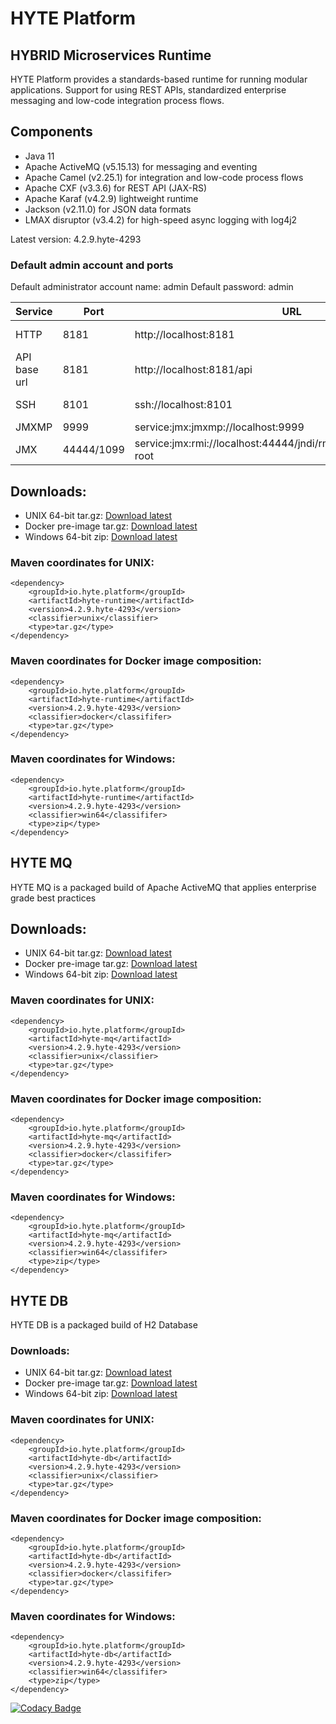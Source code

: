 # HYTE Platform #

## HYBRID Microservices Runtime ##

HYTE Platform provides a standards-based runtime for running modular applications. Support for using REST APIs, standardized enterprise messaging and low-code integration process flows.

## Components ##

 * Java 11
 * Apache ActiveMQ (v5.15.13) for messaging and eventing
 * Apache Camel (v2.25.1) for integration and low-code process flows
 * Apache CXF (v3.3.6) for REST API (JAX-RS) 
 * Apache Karaf (v4.2.9) lightweight runtime
 * Jackson (v2.11.0) for JSON data formats
 * LMAX disruptor (v3.4.2) for high-speed async logging with log4j2

Latest version: 4.2.9.hyte-4293

### Default admin account and ports ###

Default administrator account name: admin
Default password: admin

| **Service** | **Port** | **URL** | **Example usage** |
|---------|------|-----|---------|
| HTTP    | 8181 | http://localhost:8181 | wget http://localhost:8181 |
| API base url | 8181 | http://localhost:8181/api | wget http://localhost:8181/api |
| SSH     | 8101 | ssh://localhost:8101 | ssh -p 8101 admin@localhost |
| JMXMP   | 9999 | service:jmx:jmxmp://localhost:9999 | |
| JMX     | 44444/1099 | service:jmx:rmi://localhost:44444/jndi/rmi://localhost:1099/karaf-root | |

## Downloads:
 * UNIX 64-bit tar.gz: [Download latest](https://repo1.maven.org/maven2/io/hyte/platform/hyte-runtime/4.2.9.hyte-4293/hyte-runtime-4.2.9.hyte-4293-unix.tar.gz)
 * Docker pre-image tar.gz: [Download latest](https://repo1.maven.org/maven2/io/hyte/platform/hyte-runtime/4.2.9.hyte-4293/hyte-runtime-4.2.9.hyte-4293-docker.tar.gz)
 * Windows 64-bit zip: [Download latest](https://repo1.maven.org/maven2/io/hyte/platform/hyte-runtime/4.2.9.hyte-4293/hyte-runtime-4.2.9.hyte-4293-win64.zip)

### Maven coordinates for UNIX: ###
```
<dependency>
    <groupId>io.hyte.platform</groupId>
    <artifactId>hyte-runtime</artifactId>
    <version>4.2.9.hyte-4293</version>
    <classifier>unix</classifier>
    <type>tar.gz</type>
</dependency>
```

### Maven coordinates for Docker image composition: ###
```
<dependency>
    <groupId>io.hyte.platform</groupId>
    <artifactId>hyte-runtime</artifactId>
    <version>4.2.9.hyte-4293</version>
    <classifier>docker</classififer>
    <type>tar.gz</type>
</dependency>
```

### Maven coordinates for Windows: ###
```
<dependency>
    <groupId>io.hyte.platform</groupId>
    <artifactId>hyte-runtime</artifactId>
    <version>4.2.9.hyte-4293</version>
    <classifier>win64</classififer>
    <type>zip</type>
</dependency>
```

## HYTE MQ ##

HYTE MQ is a packaged build of Apache ActiveMQ that applies enterprise grade best practices

## Downloads:
 * UNIX 64-bit tar.gz: [Download latest](https://repo1.maven.org/maven2/io/hyte/platform/hyte-mq/4.2.9.hyte-4293/hyte-mq-4.2.9.hyte-4293-unix.tar.gz)
 * Docker pre-image tar.gz: [Download latest](https://repo1.maven.org/maven2/io/hyte/platform/hyte-mq/4.2.9.hyte-4293/hyte-mq-4.2.9.hyte-4293-docker.tar.gz)
 * Windows 64-bit zip: [Download latest](https://repo1.maven.org/maven2/io/hyte/platform/hyte-mq/4.2.9.hyte-4293/hyte-mq-4.2.9.hyte-4293-win64.zip)

### Maven coordinates for UNIX: ###
```
<dependency>
    <groupId>io.hyte.platform</groupId>
    <artifactId>hyte-mq</artifactId>
    <version>4.2.9.hyte-4293</version>
    <classifier>unix</classifier>
    <type>tar.gz</type>
</dependency>
```

### Maven coordinates for Docker image composition: ###
```
<dependency>
    <groupId>io.hyte.platform</groupId>
    <artifactId>hyte-mq</artifactId>
    <version>4.2.9.hyte-4293</version>
    <classifier>docker</classififer>
    <type>tar.gz</type>
</dependency>
```

### Maven coordinates for Windows: ###
```
<dependency>
    <groupId>io.hyte.platform</groupId>
    <artifactId>hyte-mq</artifactId>
    <version>4.2.9.hyte-4293</version>
    <classifier>win64</classififer>
    <type>zip</type>
</dependency>
```

## HYTE DB ##

HYTE DB is a packaged build of H2 Database

### Downloads:
 * UNIX 64-bit tar.gz: [Download latest](https://repo1.maven.org/maven2/io/hyte/platform/hyte-db/4.2.9.hyte-4293/hyte-db-4.2.9.hyte-4293-unix.tar.gz)
 * Docker pre-image tar.gz: [Download latest](https://repo1.maven.org/maven2/io/hyte/platform/hyte-db/4.2.9.hyte-4293/hyte-db-4.2.9.hyte-4293-docker.tar.gz)
 * Windows 64-bit zip: [Download latest](https://repo1.maven.org/maven2/io/hyte/platform/hyte-db/4.2.9.hyte-4293/hyte-db-4.2.9.hyte-4293-win64.zip)

### Maven coordinates for UNIX: ###
```
<dependency>
    <groupId>io.hyte.platform</groupId>
    <artifactId>hyte-db</artifactId>
    <version>4.2.9.hyte-4293</version>
    <classifier>unix</classifier>
    <type>tar.gz</type>
</dependency>
```

### Maven coordinates for Docker image composition: ###
```
<dependency>
    <groupId>io.hyte.platform</groupId>
    <artifactId>hyte-db</artifactId>
    <version>4.2.9.hyte-4293</version>
    <classifier>docker</classififer>
    <type>tar.gz</type>
</dependency>
```

### Maven coordinates for Windows: ###
```
<dependency>
    <groupId>io.hyte.platform</groupId>
    <artifactId>hyte-db</artifactId>
    <version>4.2.9.hyte-4293</version>
    <classifier>win64</classififer>
    <type>zip</type>
</dependency>
```

[![Codacy Badge](https://api.codacy.com/project/badge/Grade/32c2b2ab5c3e4646bda106ee65e9a6d1)](https://www.codacy.com/app/mattrpav_2/runtime?utm_source=github.com&amp;utm_medium=referral&amp;utm_content=hyteio/runtime&amp;utm_campaign=Badge_Grade)
